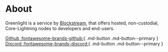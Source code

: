 # About

Greenlight is a service by [Blockstream](https://blockstream.com), that offers hosted, non-custodial, Core-Lightning nodes to developers and end-users.

[Github :fontawesome-brands-github:](https://github.com/Blockstream/greenlight){ .md-button .md-button--primary }
[Discord :fontawesome-brands-discord:](https://discord.gg/8HJrc3SmFe){ .md-button .md-button--primary }
